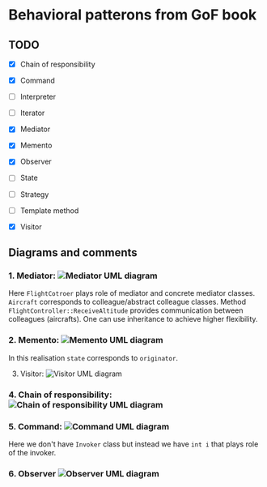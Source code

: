 Behavioral patterons from GoF book
==================================


## TODO 

- [x] Chain of responsibility
- [x] Command
- [ ] Interpreter 
- [ ] Iterator 
- [x] Mediator 
- [x] Memento 
- [x] Observer
- [ ] State 
- [ ] Strategy
- [ ] Template method 
- [x] Visitor 


## Diagrams and comments 

### 1. Mediator: ![Mediator UML diagram](https://upload.wikimedia.org/wikipedia/commons/e/e4/Mediator_design_pattern.png)
Here `FlightCotroer` plays role of mediator and concrete mediator classes. `Aircraft` corresponds to colleague/abstract colleague classes. Method `FlightController::ReceiveAltitude` provides communication between colleagues (aircrafts). One can use inheritance to achieve higher flexibility.


### 2. Memento: ![Memento UML diagram](https://upload.wikimedia.org/wikipedia/commons/1/18/Memento_design_pattern.png)
In this realisation `state` corresponds to `originator`. 



3. Visitor: ![Visitor UML diagram](https://upload.wikimedia.org/wikipedia/commons/thumb/9/9d/VisitorDiagram.svg/515px-VisitorDiagram.svg.png)



### 4. Chain of responsibility: ![Chain of responsibility UML diagram](https://upload.wikimedia.org/wikipedia/ru/a/ae/Chain.png)



### 5. Command: ![Command UML diagram](https://upload.wikimedia.org/wikipedia/ru/0/0c/Command.gif)
Here we don't have `Invoker` class but instead we have ```int i```  that plays role of the invoker.


### 6. Observer ![Observer UML diagram](https://upload.wikimedia.org/wikipedia/commons/thumb/8/8d/Observer.svg/854px-Observer.svg.png)
